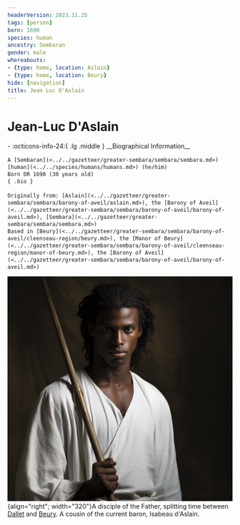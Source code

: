 ```yaml
---
headerVersion: 2023.11.25
tags: [person]
born: 1690
species: human
ancestry: Sembaran
gender: male
whereabouts:
- {type: home, location: Aslain}
- {type: home, location: Beury}
hide: [navigation]
title: Jean Luc D'Aslain
---
```

# Jean-Luc D'Aslain
<div class="grid cards ext-narrow-margin ext-one-column" markdown>
- :octicons-info-24:{ .lg .middle } __Biographical Information__

    A [Sembaran](<../../gazetteer/greater-sembara/sembara/sembara.md>) [human](<../../species/humans/humans.md>) (he/him)  
    Born DR 1690 (30 years old)  
    { .bio }

    Originally from: [Aslain](<../../gazetteer/greater-sembara/sembara/barony-of-aveil/aslain.md>), the [Barony of Aveil](<../../gazetteer/greater-sembara/sembara/barony-of-aveil/barony-of-aveil.md>), [Sembara](<../../gazetteer/greater-sembara/sembara/sembara.md>)
    Based in [Beury](<../../gazetteer/greater-sembara/sembara/barony-of-aveil/cleenseau-region/beury.md>), the [Manor of Beury](<../../gazetteer/greater-sembara/sembara/barony-of-aveil/cleenseau-region/manor-of-beury.md>), the [Barony of Aveil](<../../gazetteer/greater-sembara/sembara/barony-of-aveil/barony-of-aveil.md>)
</div>


![Jean Luc D Aslain](../../assets/jean-luc-d-aslain.png){align="right"; width="320"}A disciple of the Father, splitting time between [Dallet](<../../gazetteer/greater-sembara/sembara/barony-of-aveil/dallet.md>) and [Beury](<../../gazetteer/greater-sembara/sembara/barony-of-aveil/cleenseau-region/beury.md>). A cousin of the current baron, Isabeau d'Aslain.

